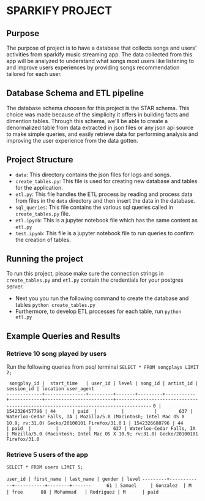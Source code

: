 # SPARKIFY PROJECT
## Purpose
The purpose of project is to have a database that collects songs and users' activities from sparkify music streaming app. The data collected from 
this app will be analyzed to understand what songs most users like listening to and improve users experiences by providing songs recommendation
tailored for each user.


## Database Schema and ETL pipeline
The database schema choosen for this project is the STAR schema. This choice was made because of the simplicity it offers in building facts and dimention tables. Through this schema, we'll be able to create a denormalized table from data extracted in json files or any json api source to make simple queries, and easily retrieve data for performing analysis and improving the user experience from the data gotten.

## Project Structure
- `data`: This directory contains the json files for logs and songs.
- `create_tables.py`: This file is used for creating new database and tables for the application.
- `etl.py`: This file handles the ETL process by reading and process data from files in the `data` directory and then insert
the data in the database.
- `sql_queries`: This file contains the various sql queries called in `create_tables.py` file.
- `etl.ipynb`: This is a jupyter notebook file which has the same content as `etl.py`
- `test.ipynb`: This file is a jupyter notebook file to run queries to confirm the creation of tables. 

## Running the project
To run this project, please make sure the connection strings in `create_tables.py` and `etl.py` contain the credentials for your 
postgres server. 
- Next you you run the following command to create the database and tables `python create_tables.py`
- Furthermore, to develop ETL processes for each table, run `python etl.py`


## Example Queries and Results
### Retrieve 10 song played by users
Run the following queries from psql terminal
`SELECT * FROM songplays LIMIT 2;`


` songplay_id |  start_time   | user_id | level | song_id | artist_id | session_id | location user_agent`                                     
`-------------+---------------+---------+-------+---------+-----------+------------+-------------------------+-----------------------------------------------------------------------------------`
`0 | 1542326457796 | 44      | paid  |         |           |        637 | Waterloo-Cedar Falls, IA | Mozilla/5.0 (Macintosh; Intel Mac OS X 10.9; rv:31.0) Gecko/20100101 Firefox/31.0`
`1 | 1542326688796 | 44      | paid  |         |           |        637 | Waterloo-Cedar Falls, IA | Mozilla/5.0 (Macintosh; Intel Mac OS X 10.9; rv:31.0) Gecko/20100101 Firefox/31.0`


### Retrieve 5 users of the app
`SELECT * FROM users LIMIT 5;`


` user_id | first_name | last_name | gender | level `
`---------+------------+-----------+--------+-------`
`      61 | Samuel     | Gonzalez  | M      | free  `
`      88 | Mohammad   | Rodriguez | M      | paid  `